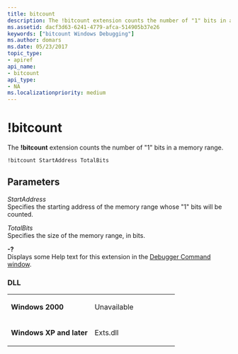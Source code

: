 ```yaml
---
title: bitcount
description: The !bitcount extension counts the number of "1" bits in a memory range.
ms.assetid: dacf3d63-6241-4779-afca-514905b37e26
keywords: ["bitcount Windows Debugging"]
ms.author: domars
ms.date: 05/23/2017
topic_type:
- apiref
api_name:
- bitcount
api_type:
- NA
ms.localizationpriority: medium
---
```


# !bitcount


The **!bitcount** extension counts the number of "1" bits in a memory range.

```dbgcmd
!bitcount StartAddress TotalBits
```

## <span id="Parameters"></span><span id="parameters"></span><span id="PARAMETERS"></span>Parameters


<span id="_______StartAddress______"></span><span id="_______startaddress______"></span><span id="_______STARTADDRESS______"></span> *StartAddress*   
Specifies the starting address of the memory range whose "1" bits will be counted.

<span id="_______TotalBits______"></span><span id="_______totalbits______"></span><span id="_______TOTALBITS______"></span> *TotalBits*   
Specifies the size of the memory range, in bits.

<span id="_______-_______"></span> **-?**   
Displays some Help text for this extension in the [Debugger Command window](debugger-command-window.md).

### <span id="DLL"></span><span id="dll"></span>DLL

<table>
<colgroup>
<col width="50%" />
<col width="50%" />
</colgroup>
<tbody>
<tr class="odd">
<td align="left"><p><strong>Windows 2000</strong></p></td>
<td align="left"><p>Unavailable</p></td>
</tr>
<tr class="even">
<td align="left"><p><strong>Windows XP and later</strong></p></td>
<td align="left"><p>Exts.dll</p></td>
</tr>
</tbody>
</table>

 

 

 





